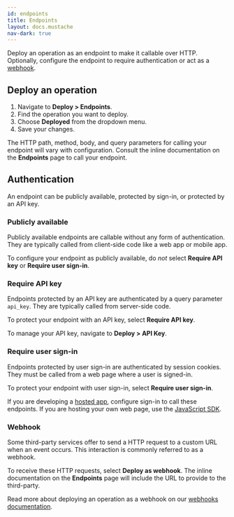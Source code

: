 ```yaml
---
id: endpoints
title: Endpoints
layout: docs.mustache
nav-dark: true
---
```


Deploy an operation as an endpoint to make it callable over HTTP. Optionally, configure the endpoint to require authentication or act as a [webhook](./webhooks.md).

## Deploy an operation

1. Navigate to **Deploy &gt; Endpoints**.
2. Find the operation you want to deploy.
3. Choose **Deployed** from the dropdown menu.
4. Save your changes.

The HTTP path, method, body, and query parameters for calling your endpoint will vary with configuration. Consult the inline documentation on the **Endpoints** page to call your endpoint.

## Authentication

An endpoint can be publicly available, protected by sign-in, or protected by an API key.

### Publicly available

Publicly available endpoints are callable without any form of authentication. They are typically called from client-side code like a web app or mobile app.

To configure your endpoint as publicly available, do _not_ select **Require API key** or **Require user sign-in**.

### Require API key

Endpoints protected by an API key are authenticated by a query parameter `api_key`. They are typically called from server-side code.

To protect your endpoint with an API key, select **Require API key**.

To manage your API key, navigate to **Deploy &gt; API Key**.

### Require user sign-in

Endpoints protected by user sign-in are authenticated by session cookies. They must be called from a web page where a user is signed-in.

To protect your endpoint with user sign-in, select **Require user sign-in**.

If you are developing a [hosted app](./hosted-apps.md), configure sign-in to call these endpoints. If you are hosting your own web page, use the [JavaScript SDK](./js-sdk.md).

### Webhook

Some third-party services offer to send a HTTP request to a custom URL when an event occurs. This interaction is commonly referred to as a webhook.

To receive these HTTP requests, select **Deploy as webhook**. The inline documentation on the **Endpoints** page will include the URL to provide to the third-party.

Read more about deploying an operation as a webhook on our [webhooks documentation](./webhooks.md).